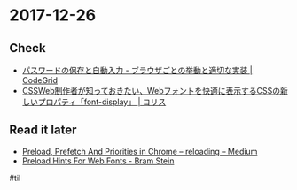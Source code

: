 # 2017-12-26

## Check

* [パスワードの保存と自動入力 - ブラウザごとの挙動と適切な実装 | CodeGrid](https://app.codegrid.net/entry/2017-password-1)
* [CSSWeb制作者が知っておきたい、Webフォントを快適に表示するCSSの新しいプロパティ「font-display」 | コリス](http://coliss.com/articles/build-websites/operation/css/about-font-display.html)

## Read it later
* [Preload, Prefetch And Priorities in Chrome – reloading – Medium](https://medium.com/reloading/preload-prefetch-and-priorities-in-chrome-776165961bbf)
* [Preload Hints For Web Fonts - Bram Stein](http://www.bramstein.com/writing/preload-hints-for-web-fonts.html)

#til
